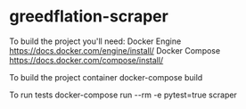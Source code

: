 # greedflation-scraper

To build the project you'll need:
Docker Engine
https://docs.docker.com/engine/install/
Docker Compose
https://docs.docker.com/compose/install/

To build the project container
docker-compose build

To run tests
docker-compose run --rm -e pytest=true scraper
